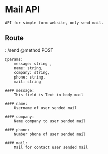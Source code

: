 # Mail API
	API for simple form website, only send mail.

## Route
: /send
	@method POST	


	@params: 
	    message: string , 
	    name: string, 
	    company: string, 
	    phone: string, 
	    mail: string

	#### message: 
		This field is Text in body mail
	
	#### name: 
		Username of user sended mail
	
	#### company: 
		Name company to user sended mail
	
	#### phone: 
		Number phone of user sended mail
	
	#### mail: 
		Mail for contact user sended mail


	
